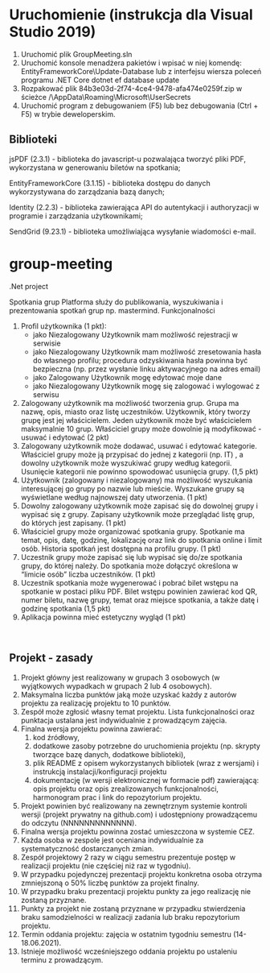 # Uruchomienie (instrukcja dla Visual Studio 2019)

1. Uruchomić plik GroupMeeting.sln
2. Uruchomić konsole menadżera pakietów i wpisać w niej komendę:
    EntityFrameworkCore\Update-Database
  lub z interfejsu wiersza poleceń programu .NET Core
    dotnet ef database update 
3. Rozpakować plik 84b3e03d-2f74-4ce4-9478-afa474e0259f.zip w ścieżce /<username/>\AppData\Roaming\Microsoft\UserSecrets
4. Uruchomić program z debugowaniem (F5) lub bez debugowania (Ctrl + F5) w trybie deweloperskim.

## Biblioteki
  jsPDF (2.3.1) - biblioteka do javascript-u pozwalająca tworzyć pliki PDF, wykorzystana w generowaniu biletów na spotkania;

  EntityFrameworkCore (3.1.15) - biblioteka dostępu do danych wykorzystywana do zarządzania bazą danych;

  Identity (2.2.3) - biblioteka zawierająca API do autentykacji i authoryzacji w programie i zarządzania użytkownikami;

  SendGrid (9.23.1) - biblioteka umożliwiająca wysyłanie wiadomości e-mail.
  
# group-meeting

.Net project

Spotkania grup
Platforma służy do publikowania, wyszukiwania i prezentowania spotkań grup np.
mastermind.
Funkcjonalności

<ol>
<li> Profil użytkownika (1 pkt):
<ul>
<li> jako Niezalogowany Użytkownik mam możliwość rejestracji w
serwisie
</li>
<li> jako Niezalogowany Użytkownik mam możliwość zresetowania hasła
do własnego profilu; procedura odzyskiwania hasła powinna być
bezpieczna (np. przez wysłanie linku aktywacyjnego na adres email)
</li>
<li> jako Zalogowany Użytkownik mogę edytować moje dane
</li>
<li> jako Niezalogowany Użytkownik mogę się zalogować i wylogować z
serwisu</li>
</ul>
</li>
<li> Zalogowany użytkownik ma możliwość tworzenia grup. Grupa ma nazwę,
opis, miasto oraz listę uczestników. Użytkownik, który tworzy grupę jest jej
właścicielem. Jeden użytkownik może być właścicielem maksymalnie 10
grup. Właściciel grupy może dowolnie ją modyfikować - usuwać i edytować
(2 pkt)
</li>
<li> Zalogowany użytkownik może dodawać, usuwać i edytować kategorie.
Właściciel grupy może ją przypisać do jednej z kategorii (np. IT) , a dowolny
użytkownik może wyszukiwać grupy według kategorii. Usunięcie kategorii
nie powinno spowodować usunięcia grupy. (1,5 pkt)
</li>
<li> Użytkownik (zalogowany i niezalogowany) ma możliwość wyszukania
interesującej go grupy po nazwie lub mieście. Wyszukane grupy są
wyświetlane według najnowszej daty utworzenia. (1 pkt)
</li>
<li> Dowolny zalogowany użytkownik może zapisać się do dowolnej grupy i
wypisać się z grupy. Zapisany użytkownik może przeglądać listę grup, do
których jest zapisany. (1 pkt)
</li>
<li> Właściciel grupy może organizować spotkania grupy. Spotkanie ma temat,
opis, datę, godzinę, lokalizację oraz link do spotkania online i limit osób.
Historia spotkań jest dostępna na profilu grupy. (1 pkt)
</li>
<li> Uczestnik grupy może zapisać się lub wypisać się do/ze spotkania grupy, do
której należy. Do spotkania może dołączyć określona w “limicie osób” liczba
uczestników. (1 pkt)
</li>
<li> Uczestnik spotkania może wygenerować i pobrać bilet wstępu na spotkanie
w postaci pliku PDF. Bilet wstępu powinien zawierać kod QR, numer biletu,
nazwę grupy, temat oraz miejsce spotkania, a także datę i godzinę spotkania
(1,5 pkt)
</li>
<li> Aplikacja powinna mieć estetyczny wygląd (1 pkt)</li>
</ol>

<br />
<h2> Projekt - zasady</h2>
<ol>
<li> Projekt główny jest realizowany w grupach 3 osobowych (w wyjątkowych wypadkach
w grupach 2 lub 4 osobowych).
</li>
<li> Maksymalna liczba punktów jaką może uzyskać każdy z autorów projektu za
realizację projektu to 10 punktów.
</li>
<li> Zespół może zgłosić własny temat projektu. Lista funkcjonalności oraz punktacja
ustalana jest indywidualnie z prowadzącym zajęcia.
</li>
<li>Finalna wersja projektu powinna zawierać:
<ol>
<li> kod źródłowy,
</li>
<li> dodatkowe zasoby potrzebne do uruchomienia projektu (np. skrypty
tworzące bazę danych, dodatkowe biblioteki),
</li>
<li> plik README z opisem wykorzystanych bibliotek (wraz z wersjami) i instrukcją
instalacji/konfiguracji projektu
</li>
<li> dokumentację (w wersji elektronicznej w formacie pdf) zawierającą: opis
projektu oraz opis zrealizowanych funkcjonalności, harmonogram prac i link
do repozytorium projektu.</ol></li>
</li>
<li> Projekt powinien być realizowany na zewnętrznym systemie kontroli wersji (projekt
prywatny na github.com) i udostępniony prowadzącemu do odczytu (NNNNNNNNNNNNN).
</li>
<li> Finalna wersja projektu powinna zostać umieszczona w systemie CEZ.
</li>
<li> Każda osoba w zespole jest oceniana indywidualnie za systematyczność
dostarczanych zmian.
</li>
<li> Zespół projektowy 2 razy w ciągu semestru prezentuje postęp w realizacji projektu
(nie częściej niż raz w tygodniu).
</li>
<li> W przypadku pojedynczej prezentacji projektu konkretna osoba otrzyma zmniejszoną
o 50% liczbę punktów za projekt finalny.
</li>
<li> W przypadku braku prezentacji projektu punkty za jego realizację nie zostaną
przyznane.
</li>
<li> Punkty za projekt nie zostaną przyznane w przypadku stwierdzenia braku
samodzielności w realizacji zadania lub braku repozytorium projektu.
</li>
<li> Termin oddania projektu: zajęcia w ostatnim tygodniu semestru (14-18.06.2021).
</li>
<li> Istnieje możliwość wcześniejszego oddania projektu po ustaleniu terminu z
prowadzącym.
